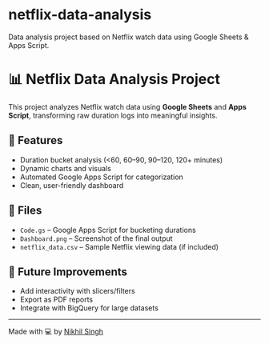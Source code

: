 # netflix-data-analysis
Data analysis project based on Netflix watch data using Google Sheets &amp; Apps Script.
# 📊 Netflix Data Analysis Project

This project analyzes Netflix watch data using **Google Sheets** and **Apps Script**, transforming raw duration logs into meaningful insights.

## 📌 Features

- Duration bucket analysis (<60, 60–90, 90–120, 120+ minutes)
- Dynamic charts and visuals
- Automated Google Apps Script for categorization
- Clean, user-friendly dashboard

## 📁 Files

- `Code.gs` – Google Apps Script for bucketing durations
- `Dashboard.png` – Screenshot of the final output
- `netflix_data.csv` – Sample Netflix viewing data (if included)

## 🚀 Future Improvements

- Add interactivity with slicers/filters
- Export as PDF reports
- Integrate with BigQuery for large datasets

---

Made with 💻 by [Nikhil Singh](https://github.com/NIKHIL20001017076)
